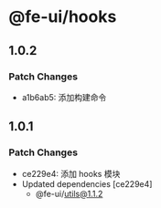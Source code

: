 # @fe-ui/hooks

## 1.0.2

### Patch Changes

- a1b6ab5: 添加构建命令

## 1.0.1

### Patch Changes

- ce229e4: 添加 hooks 模块
- Updated dependencies [ce229e4]
  - @fe-ui/utils@1.1.2
